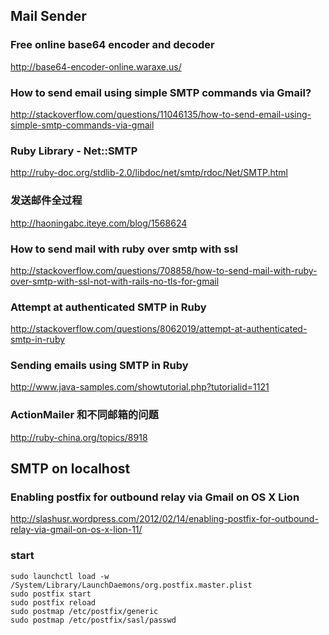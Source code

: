 ## Mail Sender

### Free online base64 encoder and decoder
<http://base64-encoder-online.waraxe.us/>

### How to send email using simple SMTP commands via Gmail?
<http://stackoverflow.com/questions/11046135/how-to-send-email-using-simple-smtp-commands-via-gmail>

### Ruby Library - Net::SMTP
<http://ruby-doc.org/stdlib-2.0/libdoc/net/smtp/rdoc/Net/SMTP.html>

### 发送邮件全过程
<http://haoningabc.iteye.com/blog/1568624>

### How to send mail with ruby over smtp with ssl 
<http://stackoverflow.com/questions/708858/how-to-send-mail-with-ruby-over-smtp-with-ssl-not-with-rails-no-tls-for-gmail>

### Attempt at authenticated SMTP in Ruby
<http://stackoverflow.com/questions/8062019/attempt-at-authenticated-smtp-in-ruby>

### Sending emails using SMTP in Ruby
<http://www.java-samples.com/showtutorial.php?tutorialid=1121>

### ActionMailer 和不同邮箱的问题
<http://ruby-china.org/topics/8918>

## SMTP on localhost

### Enabling postfix for outbound relay via Gmail on OS X Lion
<http://slashusr.wordpress.com/2012/02/14/enabling-postfix-for-outbound-relay-via-gmail-on-os-x-lion-11/>

### start
  
    sudo launchctl load -w /System/Library/LaunchDaemons/org.postfix.master.plist
    sudo postfix start
    sudo postfix reload
    sudo postmap /etc/postfix/generic
    sudo postmap /etc/postfix/sasl/passwd
    
